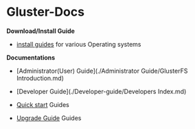 # Gluster-Docs

**Download/Install Guide**  

-  [install guides](./Install-Guide/Overview.md) for various Operating systems

**Documentations**  

-  [Administrator(User) Guide](./Administrator Guide/GlusterFS Introduction.md)  

-  [Developer Guide](./Developer-guide/Developers Index.md)  

-  [Quick start](./Quick-Start-Guide/Quickstart.md) Guides  

-  [Upgrade Guide](./Upgrade-Guide/upgrade.md) Guides  
  
